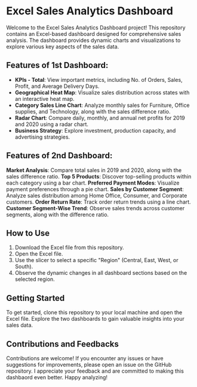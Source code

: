 # Excel Sales Analytics Dashboard

Welcome to the Excel Sales Analytics Dashboard project! This repository contains an Excel-based dashboard designed for comprehensive sales analysis. The dashboard provides dynamic charts and visualizations to explore various key aspects of the sales data. 

## Features of 1st Dashboard:

- **KPIs - Total**: View important metrics, including No. of Orders, Sales, Profit, and Average Delivery Days.
- **Geographical Heat Map**: Visualize sales distribution across states with an interactive heat map.
- **Category Sales Line Chart**: Analyze monthly sales for Furniture, Office supplies, and Technology, along with the sales difference ratio.
- **Radar Chart**: Compare daily, monthly, and annual net profits for 2019 and 2020 using a radar chart.
- **Business Strategy**: Explore investment, production capacity, and advertising strategies.

## Features of 2nd Dashboard:

**Market Analysis**: Compare total sales in 2019 and 2020, along with the sales difference ratio.
**Top 5 Products**: Discover top-selling products within each category using a bar chart.
**Preferred Payment Modes**: Visualize payment preferences through a pie chart.
**Sales by Customer Segment**: Analyze sales distribution among Home Office, Consumer, and Corporate customers.
**Order Return Rate**: Track order return trends using a line chart.
**Customer Segment-Wise Trend**: Observe sales trends across customer segments, along with the difference ratio.

## How to Use

1. Download the Excel file from this repository.
2. Open the Excel file.
3. Use the slicer to select a specific "Region" (Central, East, West, or South).
4. Observe the dynamic changes in all dashboard sections based on the selected region.

## Getting Started

To get started, clone this repository to your local machine and open the Excel file. Explore the two dashboards to gain valuable insights into your sales data.

## Contributions and Feedbacks

Contributions are welcome! If you encounter any issues or have suggestions for improvements, please open an issue on the GitHub repository. I appreciate your feedback and are committed to making this dashbaord even better.
Happy analyzing!
